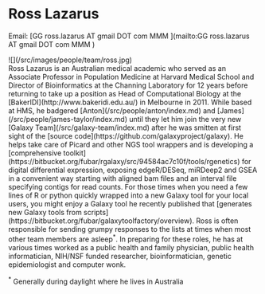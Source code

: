 # Ross Lazarus

Email: [GG ross.lazarus AT gmail DOT com MMM ](mailto:GG ross.lazarus AT gmail DOT com MMM )
<div class='right'>![](/src/images/people/team/ross.jpg)</div>
Ross Lazarus is an Australian medical academic who served as an Associate Professor in Population Medicine at Harvard Medical School and Director of Bioinformatics at the Channing Laboratory for 12 years before returning to take up a position as Head of Computational Biology at the [BakerIDI](http://www.bakeridi.edu.au/) in Melbourne in 2011. While based at HMS, he badgered [Anton](/src/people/anton/index.md) and [James](/src/people/james-taylor/index.md) until they let him join the very new [Galaxy Team](/src/galaxy-team/index.md) after he was smitten at first sight of the [source code](https://github.com/galaxyproject/galaxy). He helps take care of Picard and other NGS tool wrappers and is developing a [comprehensive toolkit](https://bitbucket.org/fubar/rgalaxy/src/94584ac7c10f/tools/rgenetics) for digital differential expression, exposing edgeR/DESeq, miRDeep2 and GSEA in a convenient way starting with aligned bam files and an interval file specifying contigs for read counts. For those times when you need a few lines of R or python quickly wrapped into a new Galaxy tool for your local users, you might enjoy a Galaxy tool he recently published that [generates new Galaxy tools from scripts](https://bitbucket.org/fubar/galaxytoolfactory/overview). Ross is often responsible for sending grumpy responses to the lists at times when most other team members are asleep<sup>*</sup>. In preparing for these roles, he has at various times worked as a public health and family physician, public health informatician, NIH/NSF funded researcher, bioinformatician, genetic epidemiologist and computer wonk.



 <sup>*</sup> Generally during daylight where he lives in Australia
